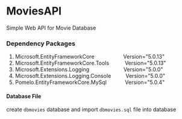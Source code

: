 # MoviesAPI
Simple Web API for Movie Database

### Dependency Packages
1. Microsoft.EntityFrameworkCore&emsp;&emsp;&emsp;&emsp;&emsp;&ensp;Version="5.0.13"
2. Microsoft.EntityFrameworkCore.Tools&emsp;&emsp;&emsp;Version="5.0.13"
3. Microsoft.Extensions.Logging&emsp;&emsp;&emsp;&emsp;&emsp;&emsp;&ensp;Version="5.0.0"
4. Microsoft.Extensions.Logging.Console&emsp;&emsp;&ensp; Version="5.0.0"
5. Pomelo.EntityFrameworkCore.MySql&emsp;&emsp;&emsp;&ensp;Version="5.0.4"

#### Database File
create `dbmovies` database and import `dbmovies.sql` file into database

